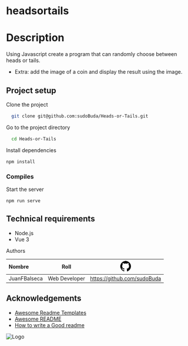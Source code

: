 # headsortails

# Description

Using Javascript create a program that can randomly choose between heads or tails.

- Extra: add the image of a coin and display the result using the image.

## Project setup

Clone the project

```bash
  git clone git@github.com:sudoBuda/Heads-or-Tails.git
```

Go to the project directory

```bash
  cd Heads-or-Tails
```
Install dependencies

```
npm install
```

### Compiles

Start the server

```
npm run serve
```

## Technical requirements

- Node.js 
- Vue 3 

 Authors

| Nombre | Roll | <img src="https://github.com/Yelose/Yelose/blob/main/img/github.png" width="30px" height="30px"> |
| :--- | :---: | :---: |
| JuanFBalseca | Web Developer| https://github.com/sudoBuda |

## Acknowledgements

 - [Awesome Readme Templates](https://awesomeopensource.com/project/elangosundar/awesome-README-templates)
 - [Awesome README](https://github.com/matiassingers/awesome-readme)
 - [How to write a Good readme](https://bulldogjob.com/news/449-how-to-write-a-good-readme-for-your-github-project)

 
 ![Logo](https://cdn.discordapp.com/attachments/977641039953293362/1003255488294682644/budaFondo.png)
